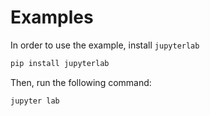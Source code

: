 # Examples

In order to use the example, install `jupyterlab`

```bash
pip install jupyterlab
```

Then, run the following command:

```bash
jupyter lab
```